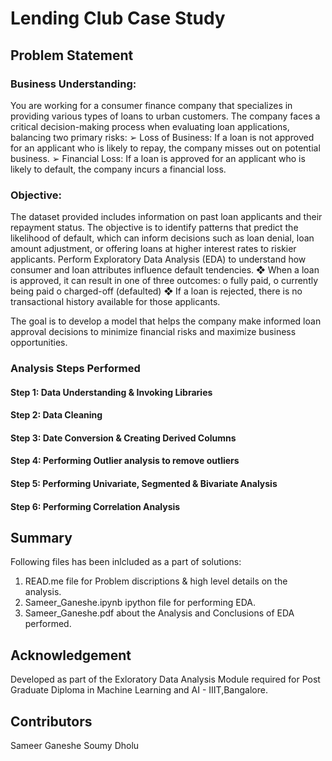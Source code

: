 # Lending Club Case Study

## Problem Statement

### Business Understanding:
You are working for a consumer finance company that specializes in providing various types of loans to urban customers. The
company faces a critical decision-making process when evaluating loan applications, balancing two primary risks:
    ➢ Loss of Business: If a loan is not approved for an applicant who is likely to repay, the company misses out on potential
business.
    ➢ Financial Loss: If a loan is approved for an applicant who is likely to default, the company incurs a financial loss.

### Objective:
The dataset provided includes information on past loan applicants and their repayment status. The objective is to identify
patterns that predict the likelihood of default, which can inform decisions such as loan denial, loan amount adjustment, or
offering loans at higher interest rates to riskier applicants.
Perform Exploratory Data Analysis (EDA) to understand how consumer and loan attributes influence default tendencies.
  ❖ When a loan is approved, it can result in one of three outcomes:
     o fully paid,
     o currently being paid
     o charged-off (defaulted)
  ❖ If a loan is rejected, there is no transactional history available for those applicants.
  
The goal is to develop a model that helps the company make informed loan approval decisions to minimize financial risks and
maximize business opportunities.

### Analysis Steps Performed
#### Step 1: Data Understanding & Invoking Libraries
#### Step 2: Data Cleaning
#### Step 3: Date Conversion & Creating Derived Columns
#### Step 4: Performing Outlier analysis to remove outliers
#### Step 5: Performing Univariate, Segmented & Bivariate Analysis
#### Step 6: Performing Correlation Analysis

## Summary
 Following files has been inlcluded as a part of solutions:
 1. READ.me file for Problem discriptions & high level details on the analysis.
 2. Sameer_Ganeshe.ipynb ipython file for performing EDA.
 3. Sameer_Ganeshe.pdf about the Analysis and Conclusions of EDA performed.

## Acknowledgement
Developed as part of the Exloratory Data Analysis Module required for Post Graduate Diploma in Machine Learning and AI - IIIT,Bangalore.

## Contributors
Sameer Ganeshe
Soumy Dholu
